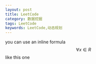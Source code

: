 ```yaml
---
layout: post
title: LeetCode
category: 数据挖掘
tags: LeetCode
keywords: LeetCode,动态规划
---
```



  
you can use an inline formula $$\forall x \in R$$ like this one

<script type="math/tex; mode=display"> \forall x \in R </script>


<script>
MathJax.Hub.Queue(["Typeset",MathJax.Hub]);
</script>
